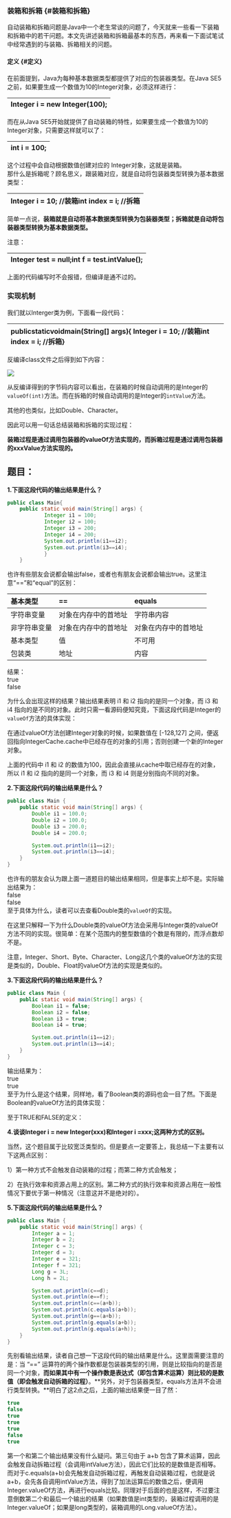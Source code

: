 ### 装箱和拆箱 {#装箱和拆箱}

自动装箱和拆箱问题是Java中一个老生常谈的问题了，今天就来一些看一下装箱和拆箱中的若干问题。本文先讲述装箱和拆箱最基本的东西，再来看一下面试笔试中经常遇到的与装箱、拆箱相关的问题。

#### 定义 {#定义}

在前面提到，Java为每种基本数据类型都提供了对应的包装器类型。在Java SE5之前，如果要生成一个数值为10的Integer对象，必须这样进行：

| Integer i = new Integer\(100\); |
| :--- |


而在从Java SE5开始就提供了自动装箱的特性，如果要生成一个数值为10的Integer对象，只需要这样就可以了：

| int i = 100; |
| :--- |


这个过程中会自动根据数值创建对应的 Integer对象，这就是装箱。  
那什么是拆箱呢？顾名思义，跟装箱对应，就是自动将包装器类型转换为基本数据类型：

| Integer i = 10; //装箱int index = i;  //拆箱 |
| :--- |


简单一点说，**装箱就是自动将基本数据类型转换为包装器类型；拆箱就是自动将包装器类型转换为基本数据类型。**

注意：

| Integer test = null;int f = test.intValue\(\); |
| :--- |


上面的代码编写时不会报错，但编译是通不过的。

### 实现机制

我们就以Interger类为例，下面看一段代码：

| publicstaticvoidmain\(String\[\] args\){    Integer i = 10; //装箱int index = i;  //拆箱} |
| :--- |


反编译class文件之后得到如下内容：

![](http://alexyoung.qiniudn.com/101641567956500.jpg)

从反编译得到的字节码内容可以看出，在装箱的时候自动调用的是Integer的`valueOf(int)`方法。而在拆箱的时候自动调用的是Integer的`intValue`方法。

其他的也类似，比如Double、Character。

因此可以用一句话总结装箱和拆箱的实现过程：

**装箱过程是通过调用包装器的valueOf方法实现的，而拆箱过程是通过调用包装器的xxxValue方法实现的。**

## 题目：

**1.下面这段代码的输出结果是什么？**

```java
public class Main{
    public static void main(String[] args) {
            Integer i1 = 100;
            Integer i2 = 100;        
            Integer i3 = 200;        
            Integer i4 = 200;        
            System.out.println(i1==i2);        
            System.out.println(i3==i4);    
            }
    }
```

也许有些朋友会说都会输出false，或者也有朋友会说都会输出true。这里注意“==”和“equal”的区别：

| 基本类型 | == | equals |
| :--- | :--- | :--- |
| 字符串变量 | 对象在内存中的首地址 | 字符串内容 |
| 非字符串变量 | 对象在内存中的首地址 | 对象在内存中的首地址 |
| 基本类型 | 值 | 不可用 |
| 包装类 | 地址 | 内容 |

结果：  
true  
false

为什么会出现这样的结果？输出结果表明 i1 和 i2 指向的是同一个对象，而 i3 和 i4 指向的是不同的对象。此时只需一看源码便知究竟，下面这段代码是Integer的`valueOf`方法的具体实现：

在通过valueOf方法创建Integer对象的时候，如果数值在 \[-128,127\] 之间，便返回指向IntegerCache.cache中已经存在的对象的引用；否则创建一个新的Integer对象。

上面的代码中 i1 和 i2 的数值为100，因此会直接从cache中取已经存在的对象，所以 i1 和 i2 指向的是同一个对象，而 i3 和 i4 则是分别指向不同的对象。

**2.下面这段代码的输出结果是什么？**

```java
public class Main {
    public static void main(String[] args) {
        Double i1 = 100.0;
        Double i2 = 100.0;
        Double i3 = 200.0;
        Double i4 = 200.0;

        System.out.println(i1==i2);
        System.out.println(i3==i4);
    }
}
```

也许有的朋友会认为跟上面一道题目的输出结果相同，但是事实上却不是。实际输出结果为：  
false  
false  
至于具体为什么，读者可以去查看Double类的`valueOf`的实现。

在这里只解释一下为什么Double类的valueOf方法会采用与Integer类的valueOf方法不同的实现。很简单：在某个范围内的整型数值的个数是有限的，而浮点数却不是。

注意，Integer、Short、Byte、Character、Long这几个类的valueOf方法的实现是类似的，Double、Float的valueOf方法的实现是类似的。

**3.下面这段代码的输出结果是什么？**

```java
public class Main {
    public static void main(String[] args) {
        Boolean i1 = false;
        Boolean i2 = false;
        Boolean i3 = true;
        Boolean i4 = true;

        System.out.println(i1==i2);
        System.out.println(i3==i4);
    }
}
```

输出结果为：  
true  
true  
至于为什么是这个结果，同样地，看了Boolean类的源码也会一目了然。下面是Boolean的valueOf方法的具体实现：

至于TRUE和FALSE的定义：

**4.谈谈Integer i = new Integer\(xxx\)和Integer i =xxx;这两种方式的区别。**

当然，这个题目属于比较宽泛类型的。但是要点一定要答上，我总结一下主要有以下这两点区别：

1）第一种方式不会触发自动装箱的过程；而第二种方式会触发；

2）在执行效率和资源占用上的区别。第二种方式的执行效率和资源占用在一般性情况下要优于第一种情况（注意这并不是绝对的）。

**5.下面这段代码的输出结果是什么？**

```java
public class Main {
    public static void main(String[] args) {
        Integer a = 1;
        Integer b = 2;
        Integer c = 3;
        Integer d = 3;
        Integer e = 321;
        Integer f = 321;
        Long g = 3L;
        Long h = 2L;

        System.out.println(c==d);
        System.out.println(e==f);
        System.out.println(c==(a+b));
        System.out.println(c.equals(a+b));
        System.out.println(g==(a+b));
        System.out.println(g.equals(a+b));
        System.out.println(g.equals(a+h));
    }
}
```

先别看输出结果，读者自己想一下这段代码的输出结果是什么。这里面需要注意的是：当 “==” 运算符的两个操作数都是包装器类型的引用，则是比较指向的是否是同一个对象，**而如果其中有一个操作数是表达式（即包含算术运算）则比较的是数值（即会触发自动拆箱的过程）**。**另外，对于包装器类型，equals方法并不会进行类型转换。**明白了这2点之后，上面的输出结果便一目了然：

```java
true
false
true
true
true
false
true
```

第一个和第二个输出结果没有什么疑问。第三句由于 a+b 包含了算术运算，因此会触发自动拆箱过程（会调用intValue方法），因此它们比较的是数值是否相等。而对于c.equals\(a+b\)会先触发自动拆箱过程，再触发自动装箱过程，也就是说a+b，会先各自调用intValue方法，得到了加法运算后的数值之后，便调用Integer.valueOf方法，再进行equals比较。同理对于后面的也是这样，不过要注意倒数第二个和最后一个输出的结果（如果数值是int类型的，装箱过程调用的是Integer.valueOf；如果是long类型的，装箱调用的Long.valueOf方法）。

